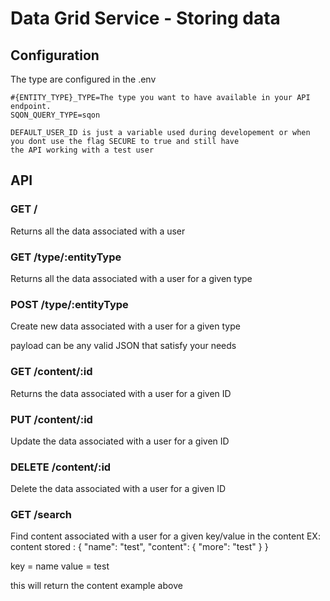# Data Grid Service - Storing data

## Configuration

The type are configured in the .env

```properties
#{ENTITY_TYPE}_TYPE=The type you want to have available in your API endpoint.
SQON_QUERY_TYPE=sqon

DEFAULT_USER_ID is just a variable used during developement or when you dont use the flag SECURE to true and still have 
the API working with a test user
```

## API

### GET /
Returns all the data associated with a user

### GET /type/:entityType
Returns all the data associated with a user for a given type

### POST /type/:entityType
Create new data associated with a user for a given type

payload can be any valid JSON that satisfy your needs

### GET /content/:id
Returns the data associated with a user for a given ID

### PUT /content/:id
Update the data associated with a user for a given ID

### DELETE /content/:id
Delete the data associated with a user for a given ID

### GET /search
Find content associated with a user for a given key/value in the content
EX: content stored : 
{
    "name": "test",
    "content": {
        "more": "test"
    }
}

key = name
value = test

this will return the content example above


